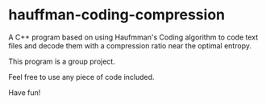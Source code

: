 # hauffman-coding-compression

A C++ program based on using Haufmman's Coding algorithm to code text files and decode them with a compression ratio near the optimal entropy.

This program is a group project.

Feel free to use any piece of code included.

Have fun!
